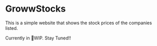 # GrowwStocks

This is a simple website that shows the stock prices of the companies listed.

Currently in 🚧WIP. Stay Tuned!!
